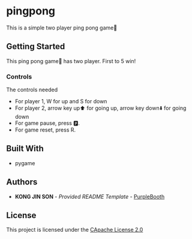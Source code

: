 # pingpong

This is a simple two player ping pong game🏓

## Getting Started

This ping pong game🏓 has two player. First to 5 win!

### Controls

The controls needed
- For player 1, W for up and S for down 
- For player 2, arrow key up⬆️ for going up, arrow key down⬇️ for going down
- For game pause, press 🅿️.
- For game reset, press R.

## Built With
  - pygame
## Authors

  - **KONG JIN SON** - *Provided README Template* -
    [PurpleBooth](https://github.com/KJS2022)

## License

This project is licensed under the [CApache License 2.0](LICENSE.md)
